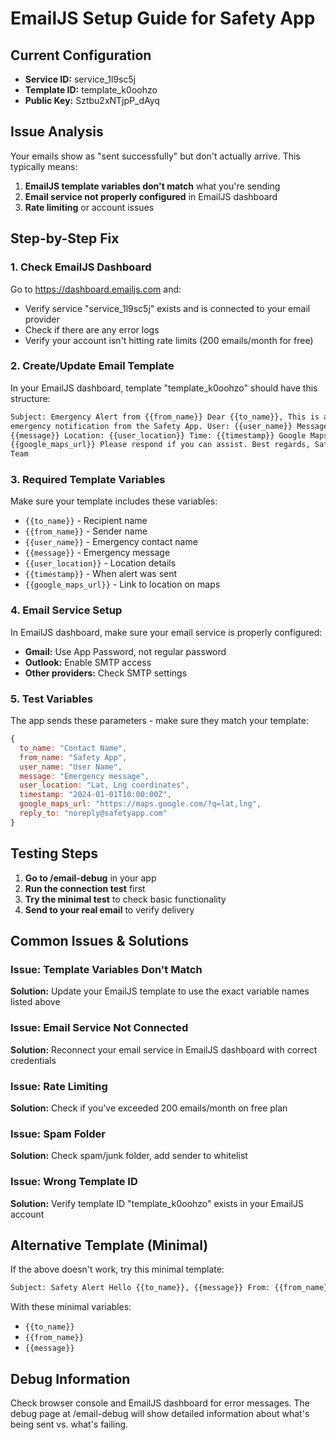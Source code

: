 # EmailJS Setup Guide for Safety App

## Current Configuration

- **Service ID:** service_1l9sc5j
- **Template ID:** template_k0oohzo
- **Public Key:** Sztbu2xNTjpP_dAyq

## Issue Analysis

Your emails show as "sent successfully" but don't actually arrive. This typically means:

1. **EmailJS template variables don't match** what you're sending
2. **Email service not properly configured** in EmailJS dashboard
3. **Rate limiting** or account issues

## Step-by-Step Fix

### 1. Check EmailJS Dashboard

Go to https://dashboard.emailjs.com and:

- Verify service "service_1l9sc5j" exists and is connected to your email provider
- Check if there are any error logs
- Verify your account isn't hitting rate limits (200 emails/month for free)

### 2. Create/Update Email Template

In your EmailJS dashboard, template "template_k0oohzo" should have this structure:

```html
Subject: Emergency Alert from {{from_name}} Dear {{to_name}}, This is an
emergency notification from the Safety App. User: {{user_name}} Message:
{{message}} Location: {{user_location}} Time: {{timestamp}} Google Maps Link:
{{google_maps_url}} Please respond if you can assist. Best regards, Safety App
Team
```

### 3. Required Template Variables

Make sure your template includes these variables:

- `{{to_name}}` - Recipient name
- `{{from_name}}` - Sender name
- `{{user_name}}` - Emergency contact name
- `{{message}}` - Emergency message
- `{{user_location}}` - Location details
- `{{timestamp}}` - When alert was sent
- `{{google_maps_url}}` - Link to location on maps

### 4. Email Service Setup

In EmailJS dashboard, make sure your email service is properly configured:

- **Gmail:** Use App Password, not regular password
- **Outlook:** Enable SMTP access
- **Other providers:** Check SMTP settings

### 5. Test Variables

The app sends these parameters - make sure they match your template:

```javascript
{
  to_name: "Contact Name",
  from_name: "Safety App",
  user_name: "User Name",
  message: "Emergency message",
  user_location: "Lat, Lng coordinates",
  timestamp: "2024-01-01T10:00:00Z",
  google_maps_url: "https://maps.google.com/?q=lat,lng",
  reply_to: "noreply@safetyapp.com"
}
```

## Testing Steps

1. **Go to /email-debug** in your app
2. **Run the connection test** first
3. **Try the minimal test** to check basic functionality
4. **Send to your real email** to verify delivery

## Common Issues & Solutions

### Issue: Template Variables Don't Match

**Solution:** Update your EmailJS template to use the exact variable names listed above

### Issue: Email Service Not Connected

**Solution:** Reconnect your email service in EmailJS dashboard with correct credentials

### Issue: Rate Limiting

**Solution:** Check if you've exceeded 200 emails/month on free plan

### Issue: Spam Folder

**Solution:** Check spam/junk folder, add sender to whitelist

### Issue: Wrong Template ID

**Solution:** Verify template ID "template_k0oohzo" exists in your EmailJS account

## Alternative Template (Minimal)

If the above doesn't work, try this minimal template:

```html
Subject: Safety Alert Hello {{to_name}}, {{message}} From: {{from_name}}
```

With these minimal variables:

- `{{to_name}}`
- `{{from_name}}`
- `{{message}}`

## Debug Information

Check browser console and EmailJS dashboard for error messages. The debug page at /email-debug will show detailed information about what's being sent vs. what's failing.
